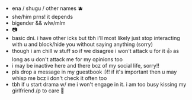 - ena / shugu / other names 🫐
- she/him prns! it depends
- bigender && wlw/mlm
- 📷
- basic dni. i have other icks but tbh i'll most likely just stop interacting with u and block/hide you without saying anything (sorry)
- though i am chill w stuff so if we disagree i won't attack u for it 👍 as long as u don't attack me for my opinions too
- i may be inactive here and there bcz of my social life, sorry!!
- pls drop a message in my guestbook :)!! if it's important then u may whisp me bcz i don't check it often too
- tbh if u start drama w/ me i won't engage in it. i am too busy kissing my girlfriend /p to care 🫶 

